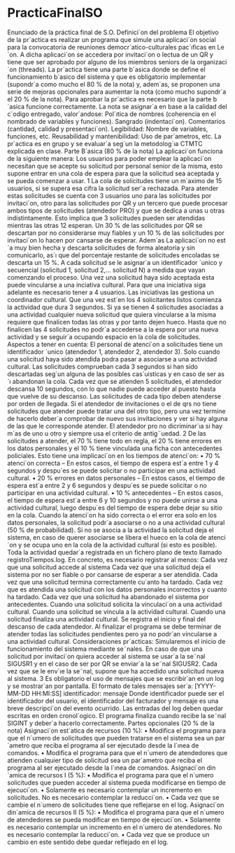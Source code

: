 # PracticaFinalSO
Enunciado de la práctica final de S.O.
Definici´on del problema
El objetivo de la pr´actica es realizar un programa que simule una aplicaci´on social para la convocatoria de reuniones democr´atico-culturales pac´ıficas
en Le´on. A dicha aplicaci´on se accedera por invitaci´on o lectua de un QR y
tiene que ser aprobado por alguno de los miembros seniors de la organizaci´on
(threads). La pr´actica tiene una parte b´asica donde se define el funcionamiento
b´asico del sistema y que es obligatorio implementar (supondr´a como mucho el
80 % de la nota) y, adem´as, se proponen una serie de mejoras opcionales para
aumentar la nota (como mucho supondr´a el 20 % de la nota).
Para aprobar la pr´actica es necesario que la parte b´asica funcione correctamente. La nota se asignar´a en base a la calidad del c´odigo entregado, valor´andose:
Pol´ıtica de nombres (coherencia en el nombrado de variables y funciones).
Sangrado (indentaci´on).
Comentarios (cantidad, calidad y presentaci´on).
Legibilidad: Nombre de variables, funciones, etc.
Reusabilidad y mantenibilidad: Uso de par´ametros, etc.
La pr´actica es en grupo y se evaluar´a seg´un la metodolog´ıa CTMTC explicada en clase.
Parte B´asica (80 % de la nota)
La aplicaci´on funciona de la siguiente manera:
Los usuarios para poder emplear la aplicaci´on necesitan que se acepte su
solicitud por personal senior de la misma, esto supone entrar en una cola
de espera para que la solicitud sea aceptada y se pueda comenzar a usar.
1
La cola de solicitudes tiene un m´aximo de 15 usuarios, si se supera esa cifra
la solicitud ser´a rechazada. Para atender estas solicitudes se cuenta con 3
usuarios uno para las solicitudes por invitaci´on, otro para las solicitudes
por QR y un tercero que puede procesar ambos tipos de solicitudes (atendedor PRO) y que se dedica a unas u otras indistintamente. Esto implica
que 3 solicitudes pueden ser atendidas mientras las otras 12 esperan.
Un 30 % de las solicitudes por QR se descartan por no considerarse muy
fiables y un 10 % de las solicitudes por invitaci´on lo hacen por cansarse de
esperar. Adem´as La aplicaci´on no est´a muy bien hecha y descarta solicitudes de forma aleatoria y sin comunicarlo, as´ı que del porcentaje restante
de solicitudes encoladas se descarta un 15 %.
A cada solicitud se le asignar´a un identificador ´unico y secuencial (solicitud 1, solicitud 2,... solicitud N) a medida que vayan comenzando el
proceso.
Una vez una solicitud haya sido aceptada esta puede vincularse a una
inciativa cultural. Para que una iniciativa siga adelante es necesario tener
a 4 usuarios. Las iniciativas las gestiona un coordinador cultural. Que
una vez est´en los 4 solicitantes listos comienza la actividad que dura 3
segundos.
Si ya se tienen 4 solicitudes asociadas a una actividad cualquier nueva
solicitud que quiera vincularse a la misma requiere que finalicen todas las
otras y por tanto dejen hueco. Hasta que no finalicen las 4 solicitudes no
podr´a accederse a la espera por una nueva actividad y se seguir´a ocupando
espacio en la cola de solicitudes.
Aspectos a tener en cuenta:
El personal de atenci´on a solicitudes tiene un identificador ´unico (atendedor 1, atendedor 2, atendedor 3).
Solo cuando una solicitud haya sido atendida podra pasar a asociarse a
una actividad cultural.
Las solicitudes comprueban cada 3 segundos si han sido descartadas seg´un
alguna de las posibles cas´uisticas y en caso de ser as´ı abandonan la cola.
Cada vez que se atienden 5 solicitudes, el atendedor descansa 10 segundos,
con lo que nadie puede acceder al puesto hasta que vuelve de su descanso.
Las solicitudes de cada tipo deben atenderse por orden de llegada.
Si el atendedor de invitaciones o el de qrs no tiene solicitudes que atender
puede tratar una del otro tipo, pero una vez termine de hacerlo deber´a
comprobar de nuevo sus invitaciones y ver si hay alguna de las que le
corresponde atender.
El atendedor pro no dicriminar´ıa si hay m´as de uno u otro y siempre usa
el criterio de antig¨uedad.
2
De las solicitudes a atender, el 70 % tiene todo en regla, el 20 % tiene
errores en los datos personales y el 10 % tiene vinculada una ficha con
antecedentes policiales. Esto tiene una implicaci´on en los tiempos de atenci´on:
• 70 % atenci´on correcta – En estos casos, el tiempo de espera est´a
entre 1 y 4 segundos y despu´es se puede solicitar o no participar en
una actividad cultural.
• 20 % errores en datos personales – En estos casos, el tiempo de espera
est´a entre 2 y 6 segundos y despu´es se puede solicitar o no participar
en una actividad cultural.
• 10 % antecedentes – En estos casos, el tiempo de espera est´a entre
6 y 10 segundos y no puede unirse a una actividad cultural, luego
despu´es del tiempo de espera debe dejar su sitio en la cola.
Cuando la atenci´on ha sido correcta o el error era solo en los datos personales, la solicitud podr´a asociarse o no a una actividad cultural (50 % de
probabilidad). Si no se asocia a la actividad la solicitud deja el sistema,
en caso de querer asociarse se libera el hueco en la cola de atenci´on y se
ocupa uno en la cola de la actividad cultural (si esto es posible).
Toda la actividad quedar´a registrada en un fichero plano de texto llamado
registroTiempos.log. En concreto, es necesario registrar al menos:
Cada vez que una solicitud accede al sistema
Cada vez que una solicitud deja el sistema por no ser fiable o por cansarse
de esperar a ser atendida.
Cada vez que una solicitud termina correctamente cu´anto ha tardado.
Cada vez que es atendida una solicitud con los datos personales incorrectos
y cuanto ha tardado.
Cada vez que una solicitud ha abandonado el sistema por antecedentes.
Cuando una solicitud solicita la vinculaci´on a una actividad cultural.
Cuando una solicitud se vincula a la actividad cultural.
Cuando una solicitud finaliza una actividad cultural.
Se registra el inicio y final del descanso de cada atendedor.
Al finalizar el programa se debe terminar de atender todas las solicitudes
pendientes pero ya no podr´an vincularse a una actividad cultural.
Consideraciones pr´acticas:
Simularemos el inicio de funcionamiento del sistema mediante se˜nales. En
caso de que una solicitud por invitaci´on quiera acceder al sistema se usar´a
la se˜nal SIGUSR1 y en el caso de ser por QR se enviar´a la se˜nal SIGUSR2.
Cada vez que se le env´ıe la se˜nal, supone que ha accedido una solicitud
nueva al sistema.
3
Es obligatorio el uso de mensajes que se escribir´an en un log y se mostrar´an
por pantalla. El formato de tales mensajes ser´a:
[YYYY-MM-DD HH:MI:SS] identificador: mensaje
Donde identificador puede ser el identificador del usuario, el identificador del facturador y mensaje es una breve descripci´on del evento ocurrido.
Las entradas del log deben quedar escritas en orden cronol´ogico.
El programa finaliza cuando recibe la se˜nal SIGINT y deber´a hacerlo correctamente.
Partes opcionales (20 % de la nota)
Asignaci´on est´atica de recursos (10 %):
• Modifica el programa para que el n´umero de solicitudes que pueden
tratarse en el sistema sea un par´ametro que reciba el programa al ser
ejecutado desde la l´ınea de comandos.
• Modifica el programa para que el n´umero de atendedores que atienden
cualquier tipo de solicitud sea un par´ametro que reciba el programa
al ser ejecutado desde la l´ınea de comandos.
Asignaci´on din´amica de recursos I (5 %):
• Modifica el programa para que el n´umero solicitudes que pueden
acceder al sistema pueda modificarse en tiempo de ejecuci´on.
• Solamente es necesario contemplar un incremento en solicitudes. No
es necesario contemplar la reducci´on.
• Cada vez que se cambie el n´umero de solicitudes tiene que reflejarse
en el log.
Asignaci´on din´amica de recursos II (5 %):
• Modifica el programa para que el n´umero de atendedores se pueda
modificar en tiempo de ejecuci´on.
• Solamente es necesario contemplar un incremento en el n´umero de
atendedores. No es necesario contemplar la reducci´on.
• Cada vez que se produce un cambio en este sentido debe quedar
reflejado en el log.
